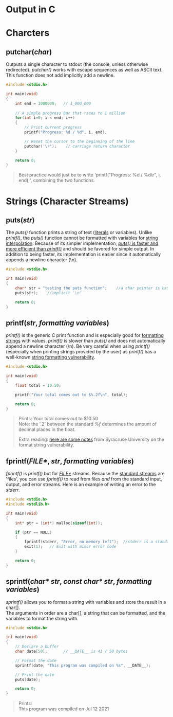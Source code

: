 # Output in C

# Charcters

## putchar(__*char*__)
Outputs a single character to stdout (the console, unless otherwise redirected). _putchar()_ works with escape sequences as well as ASCII text. <br />
This function does not add implicitly add a newline.
```C
#include <stdio.h>

int main(void)
{
    int end = 1000000;   // 1_000_000
    
    // A simple progress bar that races to 1 million
    for(int i=0; i < end; i++)
    {
        // Print current progress
        printf("Progress: %d / %d", i, end);

        // Reset the cursor to the beginning of the line
        putchar('\r');    // carriage return character
    }

    return 0;
}
```
> Best practice would just be to write 'printf("Progress: %d / %d\r", i, end);', combining the two functions.

# Strings (Character Streams)

## puts(__*str*__)
The _puts()_ function prints a string of text ([literals](https://thabo-ambrose.medium.com/what-is-a-literal-in-computer-programming-560eace90b5b) or variables).
Unlike _printf()_, the _puts()_ function cannot be formatted with variables for [string interpolation](https://en.wikipedia.org/wiki/String_interpolation). 
Because of its simpler implementation, [_puts()_ is faster and more efficient than _printf()_](https://www.quora.com/What-is-the-difference-between-puts-and-printf) and should be favored for simple output. In addition to being faster, its implementation is easier since it automatically appends a newline character (\n).
```C
#include <stdio.h>

int main(void)
{
    char* str = "testing the puts function";    //a char pointer is basically a read-only string
    puts(str);    //implicit '\n'

    return 0;
}
```

## printf(__*str*__, __*formatting variables*__)
_printf()_ is the generic C print function and is especially good for [formatting strings](https://github.com/EthanC2/Notes-and-Writeups/blob/main/C/Data%20Types/Formatting%20Input%20and%20Output.md) with values.
_printf()_ is slower than _puts()_ and does not automatically append a newline character (\n). Be very careful when using _printf()_ (especially when printing
strings provided by the user) as _printf()_ has a well-known [string formatting vulnerability](https://owasp.org/www-community/attacks/Format_string_attack).
```C
#include <stdio.h>

int main(void)
{
    float total = 10.50;

    printf("Your total comes out to $%.2f\n", total);  

    return 0;
}
```
> Prints: Your total comes out to $10.50 <br />
> Note: the '.2' between the standard _%f_ determines the amount of decimal places in the float. <br />
> 
> Extra reading: [here are some notes](https://web.ecs.syr.edu/~wedu/Teaching/cis643/LectureNotes_New/Format_String.pdf) from Syracruse University on the format string vulnerability. <br />

## fprintf(__*FILE\**__, __*str*__, __*formatting variables*__)
_fprintf()_ is _printf()_ but for [_FILE*_](https://www.geeksforgeeks.org/data-type-file-c/) streams. Because the [standard streams](https://www.gnu.org/software/libc/manual/html_node/Standard-Streams.html) are 'files', you can use _fprintf()_ to read from files _and_ from the standard input, output, and error streams. Here is an example of writing an error to the _stderr_.

```C
#include <stdio.h>
#include <stdlib.h>

int main(void)
{
    int* ptr = (int*) malloc(sizeof(int));

    if (ptr == NULL)
    {
        fprintf(stderr, "Error, no memory left");  //stderr is a standard FILE* stream
        exit(1);   // Exit with minor error code
    }

    return 0;
}
```

## sprintf(__*char\* str*__, __*const char\* str*__, __*formatting variables*__)
_sprintf()_ allows you to format a string with variables and store the result in a char\[\]. <br />
The arguments in order are a char\[\], a string that can be formatted, and the variables to format the string with.

```C
#include <stdio.h>

int main(void)
{
    // Declare a buffer
    char date[50];       // __DATE__ is 41 / 50 bytes

    // Format the date
    sprintf(date, "This program was compiled on %s", __DATE__);

    // Print the date
    puts(date);

    return 0;
}
```
> Prints: <br />
> This program was compiled on Jul 12 2021
